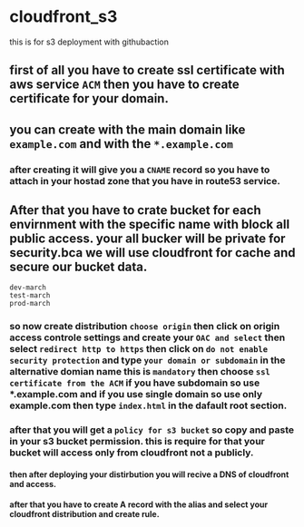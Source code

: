 # cloudfront_s3
this is for s3 deployment with githubaction
## first of all you have to create ssl certificate with aws service ```ACM``` then you have to create certificate for your domain.
## you can create with the main domain like  ```example.com``` and with the ```*.example.com``` 

### after creating it will give you a ```CNAME``` record so you have to attach in your hostad zone that you have in route53 service.
## After that you have to crate bucket for each envirnment with the specific name with block all public access. your all bucker will be private for security.bca we will use cloudfront for cache and secure our bucket data.
```
dev-march
test-march
prod-march
```
### so now create distribution ```choose origin``` then click on origin access controle settings and create your ```OAC and select```  then select ```redirect http to https``` then click on ```do not enable security protection``` and type ```your domain or subdomain``` in the alternative domian name this is ```mandatory``` then choose ```ssl certificate from the ACM``` if you have subdomain so use *.example.com and if you use single domain so use only example.com then type ```index.html``` in the dafault root section. 

### after that you will get a ```policy for s3 bucket``` so copy and paste in your s3 bucket permission. this is require for that your bucket will access only from cloudfront not a publicly.

#### then after deploying your distirbution you will recive a DNS of cloudfront and access.

#### after that you have to create A record with the alias and select your cloudfront distribution and create rule.



